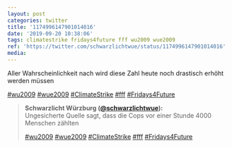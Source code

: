 ```yaml
---
layout: post
categories: twitter
title: '1174996147901014016'
date: '2019-09-20 10:38:06'
tags: climatestrike fridays4future fff wu2009 wue2009
ref: 'https://twitter.com/schwarzlichtwue/status/1174996147901014016'
media:
---
```

Aller Wahrscheinlichkeit nach wird diese Zahl heute noch drastisch erhöht werden müssen

[#wu2009](/t/wu2009) [#wue2009](/t/wue2009) [#ClimateStrike](/t/climatestrike) [#fff](/t/fff) [#Fridays4Future](/t/fridays4future) 
> <b>Schwarzlicht Würzburg ([@schwarzlichtwue](https://twitter.com/schwarzlichtwue)):</b>  
>Ungesicherte Quelle sagt, dass die Cops vor einer Stunde 4000 Menschen zählten  
>  
>[#wu2009](/t/wu2009) [#wue2009](/t/wue2009) [#ClimateStrike](/t/climatestrike) [#fff](/t/fff) [#Fridays4Future](/t/fridays4future)   

